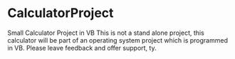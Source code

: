 # CalculatorProject
Small Calculator Project in VB
This is not a stand alone project, this calculator will be part of an operating system project which is programmed in VB.
Please leave feedback and offer support, ty.
